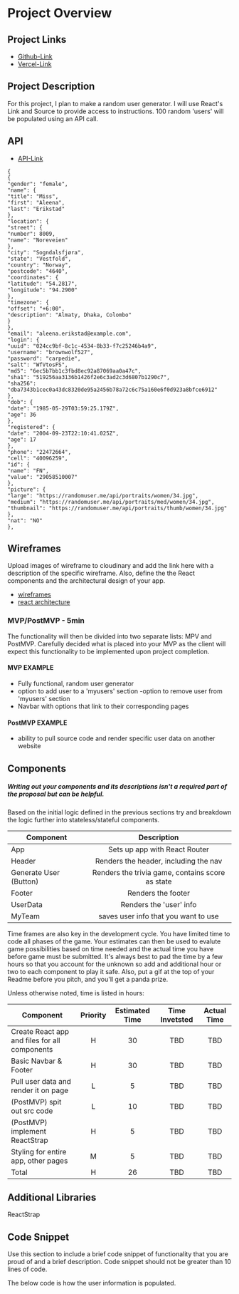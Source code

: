 # Project Overview

## Project Links

- [Github-Link](https://github.com/gaberbomb95/React-Project)
- [Vercel-Link](https://react-project-five.vercel.app/)

## Project Description

For this project, I plan to make a random user generator. I will use React's Link and Source to provide access to instructions. 100 random 'users' will be populated using an API call. 

## API

- [API-Link](https://randomuser.me/api/?results=100)


```
{
{
"gender": "female",
"name": {
"title": "Miss",
"first": "Aleena",
"last": "Erikstad"
},
"location": {
"street": {
"number": 8009,
"name": "Noreveien"
},
"city": "Sogndalsfjøra",
"state": "Vestfold",
"country": "Norway",
"postcode": "4640",
"coordinates": {
"latitude": "54.2817",
"longitude": "94.2900"
},
"timezone": {
"offset": "+6:00",
"description": "Almaty, Dhaka, Colombo"
}
},
"email": "aleena.erikstad@example.com",
"login": {
"uuid": "024cc9bf-8c1c-4534-8b33-f7c25246b4a9",
"username": "brownwolf527",
"password": "carpedie",
"salt": "WfVtosFS",
"md5": "6ec5b7bb1c3fbd8ec92a87069aa0a47c",
"sha1": "519256aa3136b1426f2e6c3ad2c3d6807b1290c7",
"sha256": "dba7343b1cec0a43dc8320de95a2456b78a72c6c75a160e6f0d923a8bfce6912"
},
"dob": {
"date": "1985-05-29T03:59:25.179Z",
"age": 36
},
"registered": {
"date": "2004-09-23T22:10:41.025Z",
"age": 17
},
"phone": "22472664",
"cell": "40096259",
"id": {
"name": "FN",
"value": "29058510007"
},
"picture": {
"large": "https://randomuser.me/api/portraits/women/34.jpg",
"medium": "https://randomuser.me/api/portraits/med/women/34.jpg",
"thumbnail": "https://randomuser.me/api/portraits/thumb/women/34.jpg"
},
"nat": "NO"
},
```


## Wireframes

Upload images of wireframe to cloudinary and add the link here with a description of the specific wireframe. Also, define the the React components and the architectural design of your app.

- [wireframes](https://res.cloudinary.com/dwoglig0f/image/upload/v1619798622/IMG-5009_1_lbw3ut.jpg)
- [react architecture](https://res.cloudinary.com/dwoglig0f/image/upload/v1619798602/IMG-5008_1_mp5kxa.jpg)


### MVP/PostMVP - 5min

The functionality will then be divided into two separate lists: MPV and PostMVP.  Carefully decided what is placed into your MVP as the client will expect this functionality to be implemented upon project completion.  

#### MVP EXAMPLE
- Fully functional, random user generator
- option to add user to a 'myusers' section
-option to remove user from 'myusers' section
- Navbar with options that link to their corresponding pages

#### PostMVP EXAMPLE

- ability to pull source code and render specific user data on another website


## Components
##### Writing out your components and its descriptions isn't a required part of the proposal but can be helpful.

Based on the initial logic defined in the previous sections try and breakdown the logic further into stateless/stateful components. 

| Component | Description | 
| --- | :---: |  
| App | Sets up app with React Router | 
| Header | Renders the header, including the nav | 
| Generate User (Button) | Renders the trivia game, contains score as state |
| Footer | Renders the footer |
| UserData | Renders the 'user' info |
| MyTeam | saves user info that you want to use |



Time frames are also key in the development cycle.  You have limited time to code all phases of the game.  Your estimates can then be used to evalute game possibilities based on time needed and the actual time you have before game must be submitted. It's always best to pad the time by a few hours so that you account for the unknown so add and additional hour or two to each component to play it safe. Also, put a gif at the top of your Readme before you pitch, and you'll get a panda prize.

Unless otherwise noted, time is listed in hours:

| Component | Priority | Estimated Time | Time Invetsted | Actual Time |
| --- | :---: |  :---: | :---: | :---: |
| Create React app and files for all components | H | 30 | TBD | TBD |
| Basic Navbar & Footer | H | 30 | TBD | TBD|
| Pull user data and render it on page | L | 5 | TBD | TBD |
| (PostMVP) spit out src code | L | 10| TBD | TBD |
| (PostMVP) implement ReactStrap | H | 5| TBD | TBD |
| Styling for entire app, other pages | M | 5 | TBD | TBD |
| Total | H | 26 | TBD | TBD |

## Additional Libraries
ReactStrap

## Code Snippet

Use this section to include a brief code snippet of functionality that you are proud of and a brief description.  Code snippet should not be greater than 10 lines of code.

The below code is how the user information is populated. 

```

